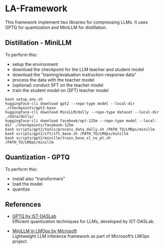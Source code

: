 # LA-Framework
This framework implement two libraries for compressing LLMs. It uses GPTQ for quantization and MiniLLM for distillation.


## Distillation - MiniLLM

To perform this:
- setup the environment
- download the checkpoint for the LLM teacher and student model
- download the "training/evaluation instruction-response data"
- process the data with the teacher model
- (optional) conduct SFT on the teacher model
- train the student model on (SFT) teacher model


```
bash setup_env.sh
huggingface-cli download gpt2 --repo-type model --local-dir ./checkpoints/gpt2-base
huggingface-cli download MiniLLM/dolly --repo-type dataset --local-dir ./data/dolly/
huggingface-cli download facebook/opt-125m --repo-type model --local-dir ./checkpoints/facebook-125m
bash scripts/gpt2/tools/process_data_dolly.sh /PATH_TO/LMOps/minillm
bash scripts/gpt2/sft/sft_base.sh /PATH_TO/LMOps/minillm
bash scripts/gpt2/minillm/train_base_xl_no_pt.sh /PATH_TO/LMOps/minillm
```


## Quantization - GPTQ

To perform this:
- install also "transformers"
- load the model
- quantize




## References

- [GPTQ by IST-DASLab](https://github.com/IST-DASLab/gptq)  
  Efficient quantization techniques for LLMs, developed by IST-DASLab.

- [MiniLLM in LMOps by Microsoft](https://github.com/microsoft/LMOps/tree/main/minillm)  
  Lightweight LLM inference framework as part of Microsoft’s LMOps project.
